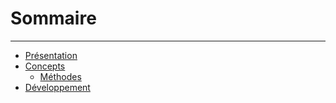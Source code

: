 # Sommaire
---

* [Présentation](doc/intro.md)
* [Concepts](doc/concept.md)
    * [Méthodes](doc/api.md)
* [Développement](doc/dev.md)
